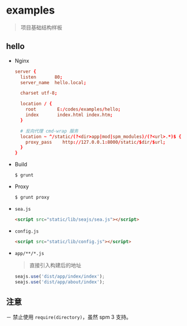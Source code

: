# examples

  > 项目基础结构样板


## hello

- Nginx

    ```conf
    server {
      listen       80;
      server_name  hello.local;

      charset utf-8;

      location / {
        root        E:/codes/examples/hello;
        index       index.html index.htm;
      }

      # 反向代理 cmd-wrap 服务
      location ~ ^/static/(?<dir>app|mod|spm_modules)/(?<url>.*)$ {
        proxy_pass    http://127.0.0.1:8000/static/$dir/$url;
      }
    }
    ```

- Build

    ```bash
    $ grunt
    ```

- Proxy

    ```bash
    $ grunt proxy
    ```

- `sea.js`

    ```html
    <script src="static/lib/seajs/sea.js"></script>
    ```

- `config.js`

    ```html
    <script src="static/lib/config.js"></script>
    ```

- `app/**/*.js`

    > 直接引入构建后的地址

    ```javascript
    seajs.use('dist/app/index/index');
    seajs.use('dist/app/about/index');
    ```

## 注意

－ 禁止使用 `require(directory)`，虽然 spm 3 支持。

